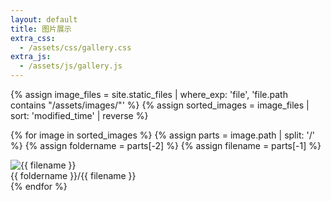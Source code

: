 ```yaml
---
layout: default
title: 图片展示
extra_css:
  - /assets/css/gallery.css
extra_js:
  - /assets/js/gallery.js
---
```

<div class="folder-tabs"></div>

<div class="gallery">
  {% assign image_files = site.static_files | where_exp: 'file', 'file.path contains "/assets/images/"' %}
  {% assign sorted_images = image_files | sort: 'modified_time' | reverse %}

  {% for image in sorted_images %}
    {% assign parts = image.path | split: '/' %}
    {% assign foldername = parts[-2] %}
    {% assign filename = parts[-1] %}
    <div class="gallery-item" data-folder="{{ foldername }}">
      <img
        src="{{ image.path | relative_url }}"
        alt="{{ filename }}"
        loading="lazy"
        data-src="{{ image.path | relative_url }}"
      >
      <div class="filepath">{{ foldername }}/{{ filename }}</div>
    </div>
  {% endfor %}
</div>

<div class="overlay"></div>
